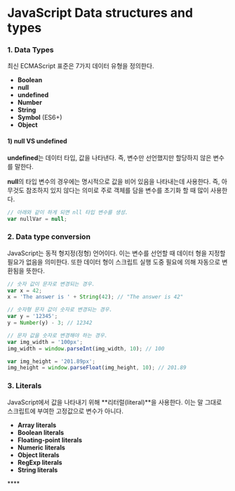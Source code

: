 # JavaScript Data structures and types

### 1. Data Types

최신 ECMAScript 표준은 7가지 데이터 유형을 정의한다.

* **Boolean** 
* **null**
* **undefined**
* **Number**
* **String**
* **Symbol** \(ES6+\)
* **Object**

#### 1\) null VS undefined

**undefined**는 데이터 타입, 값을 나타낸다. 즉, 변수만 선언했지만 할당하지 않은 변수를 말한다. 

**null**의 타입 변수의 경우에는 명시적으로 값을 비어 있음을 나타내는데 사용한다. 즉, 아무것도 참조하지 있지 않다는 의미로 주로 객체를 담을 변수를 초기화 할 때 많이 사용한다.

```javascript
// 아래와 같이 하게 되면 nll 타입 변수를 생성.
var nullVar = null;
```

### 2. Data type conversion

JavaScript는 동적 형지정\(정형\) 언어이다. 이는 변수를 선언할 때 데이터 형을 지정할 필요가 없음을 의미한다. 또한 데이터 형이 스크립트 실행 도중 필요에 의해 자동으로 변환됨을 뜻한다.

```javascript
// 숫자 값이 문자로 변경되는 경우.
var x = 42;
x = 'The answer is ' + String(42); // "The answer is 42"

// 숫자형 문자 값이 숫자로 변경되는 경우.
var y = '12345';
y = Number(y) - 3; // 12342

// 문자 값을 숫자로 변경해야 하는 경우.
var img_width = '100px';
img_width = window.parseInt(img_width, 10); // 100

var img_height = '201.89px';
img_height = window.parseFloat(img_height, 10); // 201.89
```

### 3. Literals

JavaScript에서 값을 나타내기 위해 **리터럴\(literal\)**을 사용한다. 이는 말 그대로 스크립트에 부여한 고정값으로 변수가 아니다.

* **Array literals**
* **Boolean literals**
* **Floating-point literals**
* **Numeric literals**
* **Object literals**
* **RegExp literals**
* **String literals**

\*\*\*\*







